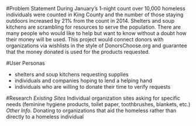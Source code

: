 #Problem Statement
During January’s 1-night count over 10,000 homeless individuals were counted in King County and the number of those staying outdoors increased by 21% from the count in 2014. Shelters and soup kitchens are scrambling for resources to serve the population. There are many people who would like to help but want to know without a doubt how their money will be used. This project would connect donors with organizations via wishlists in the style of DonorsChoose.org and guarantee that the money donated is used for the products requested.

#User Personas 
- shelters and soup kitchens requesting supplies
- individuals and companies hoping to lend a helping hand
- individuals who are willing to donate their time to verify requests

#Research
_Existing Sites_
Individual organization sites asking for specific needs (feminine hygiene products, toilet paper, toothbrushes, blankets, etc.)
_Other Info._
Donating to organizations that aid the homeless rather than directly to a homeless individual
